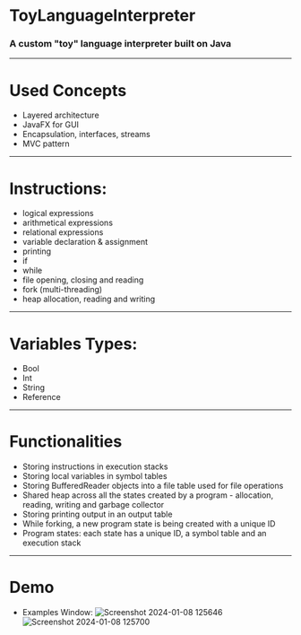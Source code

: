 # ToyLanguageInterpreter
### A custom "toy" language interpreter built on Java

-----

# Used Concepts
- Layered architecture
- JavaFX for GUI
- Encapsulation, interfaces, streams
- MVC pattern

---

# Instructions:
- logical expressions
- arithmetical expressions
- relational expressions
- variable declaration & assignment
- printing
- if
- while
- file opening, closing and reading
- fork (multi-threading)
- heap allocation, reading and writing

---

# Variables Types:
- Bool
- Int
- String
- Reference

---

# Functionalities
- Storing instructions in execution stacks
- Storing local variables in symbol tables
- Storing BufferedReader objects into a file table used for file operations
- Shared heap across all the states created by a program - allocation, reading, writing and garbage collector
- Storing printing output in an output table
- While forking, a new program state is being created with a unique ID 
- Program states: each state has a unique ID, a symbol table and an execution stack

---

# Demo
- Examples Window:
![Screenshot 2024-01-08 125646](https://github.com/Tuddy09/ToyLanguageInterpreter/assets/115088565/099c122c-6dc1-4035-97a1-3ed5c9d19714)
![Screenshot 2024-01-08 125700](https://github.com/Tuddy09/ToyLanguageInterpreter/assets/115088565/f775edfb-c1f1-4e09-a651-b7edb8c3983b)


